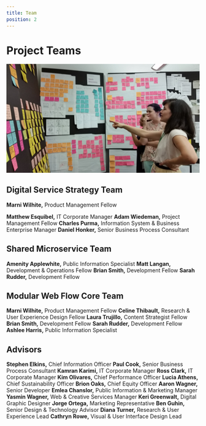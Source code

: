 ```yaml
---
title: Team
position: 2
---
```


# Project Teams

![image of Team Synthesizing Learnings](/uploads/Digital%20Service%20Synthesis.jpg)

## Digital Service Strategy Team

**Marni Wilhite,** Product Management Fellow

**Matthew Esquibel,** IT Corporate Manager
**Adam Wiedeman,** Project Management Fellow
**Charles Purma,** Information System & Business Enterprise Manager
**Daniel Honker,** Senior Business Process Consultant

## Shared Microservice Team

**Amenity Applewhite,** Public Information Specialist
**Matt Langan,** Development & Operations Fellow
**Brian Smith,** Development Fellow
**Sarah Rudder,** Development Fellow

## Modular Web Flow Core Team

**Marni Wilhite,** Product Management Fellow
**Celine Thibault,** Research & User Experience Design Fellow
**Laura Trujillo,** Content Strategist Fellow
**Brian Smith,** Development Fellow
**Sarah Rudder,** Development Fellow
**Ashlee Harris,** Public Information Specialist

## Advisors

**Stephen Elkins,** Chief Information Officer
**Paul Cook,** Senior Business Process Consultant
**Kamran Karimi,** IT Corporate Manager
**Ross Clark,** IT Corporate Manager
**Kim Olivares,** Chief Performance Officer
**Lucia Athens,** Chief Sustainability Officer
**Brion Oaks,** Chief Equity Officer
**Aaron Wagner,** Senior Developer
**Emlea Chanslor,** Public Information & Marketing Manager
**Yasmin Wagner,** Web & Creative Services Manager
**Keri Greenwalt,** Digital Graphic Designer
**Jorge Ortega,** Marketing Representative
**Ben Guhin,** Senior Design & Technology Advisor
**Diana Turner,** Research & User Experience Lead
**Cathryn Rowe,** Visual & User Interface Design Lead